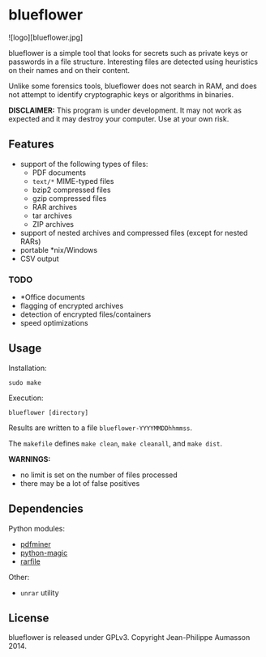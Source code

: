 blueflower
==========

![logo][blueflower.jpg]

blueflower is a simple tool that looks for secrets such as private keys
or passwords in a file structure.
Interesting files are detected using heuristics on their names and on
their content.

Unlike some forensics tools, blueflower does not search in RAM, and
does not attempt to identify cryptographic keys or algorithms in
binaries.

**DISCLAIMER:** This program is under development. It may not work as
expected and it may destroy your computer. Use at your own risk.


Features
------------

* support of the following types of files:
    - PDF documents
    - `text/*` MIME-typed files
    - bzip2 compressed files
    - gzip compressed files
    - RAR archives
    - tar archives
    - ZIP archives
* support of nested archives and compressed files (except for nested RARs)
* portable \*nix/Windows
* CSV output


### TODO

* \*Office documents
* flagging of encrypted archives
* detection of encrypted files/containers
* speed optimizations


Usage
------------

Installation:
```
sudo make
```

Execution:
```
blueflower [directory]
```

Results are written to a file `blueflower-YYYYMMDDhhmmss`.

The `makefile` defines `make clean`, `make cleanall`, and `make dist`.

**WARNINGS:**

* no limit is set on the number of files processed
* there may be a lot of false positives


Dependencies
------------

Python modules:
* [pdfminer](https://pypi.python.org/pypi/pdfminer/)
* [python-magic](https://pypi.python.org/pypi/python-magic/)
* [rarfile](https://pypi.python.org/pypi/rarfile/)

Other:
* `unrar` utility


License
-------

blueflower is released under GPLv3. Copyright Jean-Philippe Aumasson 2014.
